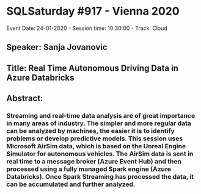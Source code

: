 # SQLSaturday #917 - Vienna 2020
Event Date: 24-01-2020 - Session time: 10:30:00 - Track: Cloud
## Speaker: Sanja Jovanovic
## Title: Real Time Autonomous Driving Data in Azure Databricks
## Abstract:
### Streaming and real-time data analysis are of great importance in many areas of industry. The simpler and more regular data can be analyzed by machines, the easier it is to identify problems or develop predictive models. This session uses Microsoft AirSim data, which is based on the Unreal Engine Simulator for autonomous vehicles. The AirSim data is sent in real time to a message broker (Azure Event Hub) and then processed using a fully managed Spark engine (Azure Databricks). Once Spark Streaming has processed the data, it can be accumulated and further analyzed.
